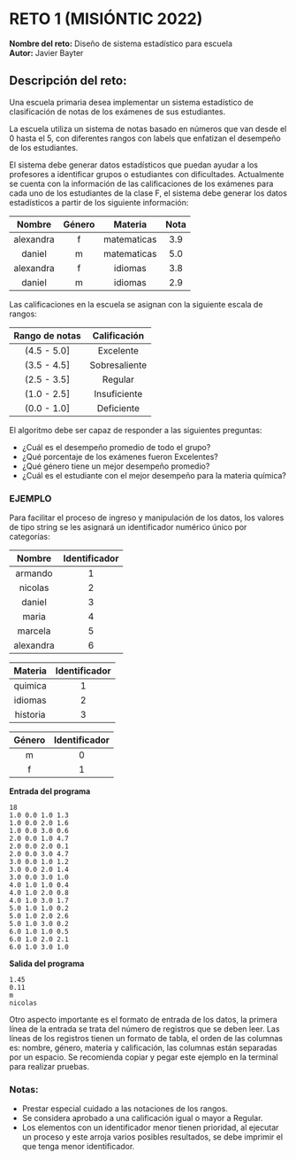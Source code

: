 # RETO 1 (MISIÓNTIC 2022)
**Nombre del reto:** Diseño de sistema estadístico para escuela\
**Autor:** Javier Bayter

## Descripción del reto:
Una escuela primaria desea implementar un sistema estadístico de clasificación de
notas de los exámenes de sus estudiantes.

La escuela utiliza un sistema de notas basado en números que van desde el 0 hasta el
5, con diferentes rangos con labels que enfatizan el desempeño de los estudiantes.

El sistema debe generar datos estadísticos que puedan ayudar a los profesores a
identificar grupos o estudiantes con dificultades. Actualmente se cuenta con la
información de las calificaciones de los exámenes para cada uno de los estudiantes de
la clase F, el sistema debe generar los datos estadísticos a partir de los siguiente
información:


| Nombre    | Género |   Materia   | Nota |
|:---------:|:------:|:-----------:|:----:|
| alexandra |   f    | matematicas | 3.9  |
|  daniel   |   m    | matematicas | 5.0  |
| alexandra |   f    |   idiomas   | 3.8  |
|  daniel   |   m    |   idiomas   | 2.9  |


Las calificaciones en la escuela se asignan con la siguiente escala de rangos:

| Rango de notas| Calificación  | 
|:-------------:|:-------------:|
|  (4.5 - 5.0]  |  Excelente    |
|  (3.5 - 4.5]  | Sobresaliente |
|  (2.5 - 3.5]  |   Regular     |
|  (1.0 - 2.5]  | Insuficiente  |
|  (0.0 - 1.0]  |  Deficiente   |

                
        
El algoritmo debe ser capaz de responder a las siguientes preguntas:
- ¿Cuál es el desempeño promedio de todo el grupo?
- ¿Qué porcentaje de los exámenes fueron Excelentes?
- ¿Qué género tiene un mejor desempeño promedio?
- ¿Cuál es el estudiante con el mejor desempeño para la materia química?
        
### EJEMPLO

Para facilitar el proceso de ingreso y manipulación de los datos, los valores de tipo
string se les asignará un identificador numérico único por categorías:

| Nombre        | Identificador  | 
|:-------------:|:--------------:|
|  armando      |       1        |
|  nicolas      |       2        |
|  daniel       |       3        |
|  maria        |       4        |
|  marcela      |       5        |
|  alexandra    |       6        |

| Materia        | Identificador  | 
|:--------------:|:--------------:|
|  quimica       |       1        |
|  idiomas       |       2        |
|  historia      |       3        |

| Género         | Identificador  | 
|:--------------:|:--------------:|
|  m             |       0        |
|  f             |       1        |

**Entrada del programa**
```
18
1.0 0.0 1.0 1.3
1.0 0.0 2.0 1.6
1.0 0.0 3.0 0.6
2.0 0.0 1.0 4.7
2.0 0.0 2.0 0.1
2.0 0.0 3.0 4.7
3.0 0.0 1.0 1.2
3.0 0.0 2.0 1.4
3.0 0.0 3.0 1.0
4.0 1.0 1.0 0.4
4.0 1.0 2.0 0.8
4.0 1.0 3.0 1.7
5.0 1.0 1.0 0.2
5.0 1.0 2.0 2.6
5.0 1.0 3.0 0.2
6.0 1.0 1.0 0.5
6.0 1.0 2.0 2.1
6.0 1.0 3.0 1.0                   
```
**Salida del programa**
```
1.45
0.11
m
nicolas
```

Otro aspecto importante es el formato de entrada de los datos, la primera línea de la entrada se trata del número de registros que se deben leer. Las líneas de los registros tienen un formato de tabla, el orden de las columnas es: nombre, género, materia y calificación, las columnas están separadas por un espacio. Se recomienda copiar y pegar este ejemplo en la terminal para realizar pruebas.

### Notas: 
- Prestar especial cuidado a las notaciones de los rangos.
- Se considera aprobado a una calificación igual o mayor a Regular.
- Los elementos con un identificador menor tienen prioridad, al ejecutar un proceso y este arroja varios posibles resultados, se debe imprimir el que tenga      menor identificador.
